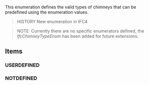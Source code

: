 This enumeration defines the valid types of chimneys that can be predefined using the enumeration values.

<!-- end of short definition -->


> HISTORY New enumeration in IFC4

> NOTE  Currently there are no specific enumerators defined, the _IfcChimneyTypeEnum_ has been added for future extensions.

## Items

### USERDEFINED


### NOTDEFINED

